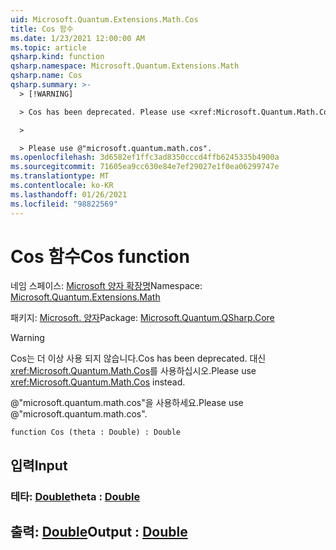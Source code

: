 ```yaml
---
uid: Microsoft.Quantum.Extensions.Math.Cos
title: Cos 함수
ms.date: 1/23/2021 12:00:00 AM
ms.topic: article
qsharp.kind: function
qsharp.namespace: Microsoft.Quantum.Extensions.Math
qsharp.name: Cos
qsharp.summary: >-
  > [!WARNING]

  > Cos has been deprecated. Please use <xref:Microsoft.Quantum.Math.Cos> instead.

  >

  > Please use @"microsoft.quantum.math.cos".
ms.openlocfilehash: 3d6582ef1ffc3ad8350cccd4ffb6245335b4900a
ms.sourcegitcommit: 71605ea9cc630e84e7ef29027e1f0ea06299747e
ms.translationtype: MT
ms.contentlocale: ko-KR
ms.lasthandoff: 01/26/2021
ms.locfileid: "98822569"
---
```

# <a name="cos-function"></a><span data-ttu-id="9d3ff-102">Cos 함수</span><span class="sxs-lookup"><span data-stu-id="9d3ff-102">Cos function</span></span>

<span data-ttu-id="9d3ff-103">네임 스페이스: [Microsoft 양자 확장명](xref:Microsoft.Quantum.Extensions.Math)</span><span class="sxs-lookup"><span data-stu-id="9d3ff-103">Namespace: [Microsoft.Quantum.Extensions.Math](xref:Microsoft.Quantum.Extensions.Math)</span></span>

<span data-ttu-id="9d3ff-104">패키지: [Microsoft. 양자](https://nuget.org/packages/Microsoft.Quantum.QSharp.Core)</span><span class="sxs-lookup"><span data-stu-id="9d3ff-104">Package: [Microsoft.Quantum.QSharp.Core](https://nuget.org/packages/Microsoft.Quantum.QSharp.Core)</span></span>


> [!WARNING]
> <span data-ttu-id="9d3ff-105">Cos는 더 이상 사용 되지 않습니다.</span><span class="sxs-lookup"><span data-stu-id="9d3ff-105">Cos has been deprecated.</span></span> <span data-ttu-id="9d3ff-106">대신 <xref:Microsoft.Quantum.Math.Cos>를 사용하십시오.</span><span class="sxs-lookup"><span data-stu-id="9d3ff-106">Please use <xref:Microsoft.Quantum.Math.Cos> instead.</span></span>
>
> <span data-ttu-id="9d3ff-107">@"microsoft.quantum.math.cos"을 사용하세요.</span><span class="sxs-lookup"><span data-stu-id="9d3ff-107">Please use @"microsoft.quantum.math.cos".</span></span>



```qsharp
function Cos (theta : Double) : Double
```


## <a name="input"></a><span data-ttu-id="9d3ff-108">입력</span><span class="sxs-lookup"><span data-stu-id="9d3ff-108">Input</span></span>

### <a name="theta--double"></a><span data-ttu-id="9d3ff-109">테타: [Double](xref:microsoft.quantum.lang-ref.double)</span><span class="sxs-lookup"><span data-stu-id="9d3ff-109">theta : [Double](xref:microsoft.quantum.lang-ref.double)</span></span>





## <a name="output--double"></a><span data-ttu-id="9d3ff-110">출력: [Double](xref:microsoft.quantum.lang-ref.double)</span><span class="sxs-lookup"><span data-stu-id="9d3ff-110">Output : [Double](xref:microsoft.quantum.lang-ref.double)</span></span>

